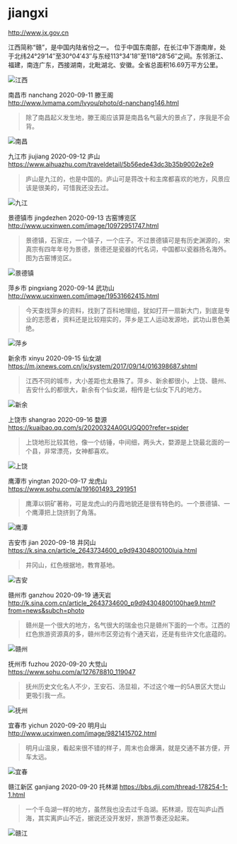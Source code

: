 # jiangxi

http://www.jx.gov.cn 

江西简称“赣”，是中国内陆省份之一。 位于中国东南部，在长江中下游南岸，处于北纬24°29′14″至30°04′43″与东经113°34′18″至118°28′56″之间。东邻浙江、福建，南连广东，西接湖南，北毗湖北、安徽。全省总面积16.69万平方公里。

![江西](jiangxi.jpg)

南昌市 nanchang 2020-09-11 滕王阁 http://www.lvmama.com/lvyou/photo/d-nanchang146.html

> 除了南昌起义发生地，滕王阁应该算是南昌名气最大的景点了，序我是不会背。

![南昌](nanchang.jpg)

九江市 jiujiang 2020-09-12 庐山  https://www.aihuazhu.com/traveldetail/5b56ede43dc3b35b9002e2e9

> 庐山是九江的，也是中国的。庐山可是蒋改十和主席都喜欢的地方，风景应该是很美的，可惜我还没去过。

![九江](jiujiang.jpg)

景德镇市 jingdezhen 2020-09-13 古窑博览区 http://www.ucxinwen.com/image/10972951747.html

> 景德镇，石家庄，一个镇子，一个庄子。不过景德镇可是有历史渊源的，宋真宗有四年年号为景德，景德还是瓷器的代名词，中国都以瓷器扬名海外。图为古窑博览区。

![景德镇](jingdezhen.jpg)

萍乡市 pingxiang 2020-09-14 武功山 http://www.ucxinwen.com/image/19531662415.html

> 今天查找萍乡的资料，找到了百科地理组，犹如打开一扇新大门，到底是专业的志愿者，资料还是比较翔实的，萍乡是工人运动发源地，武功山景色美绝。

![萍乡](pingxiang.jpg)

新余市 xinyu 2020-09-15 仙女湖 https://m.jxnews.com.cn/jx/system/2017/09/14/016398687.shtml

> 江西不同的城市，大小差距也太悬殊了。萍乡、新余都很小，上饶、赣州、吉安什么的都很大，新余有个仙女湖，相传是七仙女下凡的地方。

![新余](xinyu.jpg)

上饶市 shangrao 2020-09-16 婺源 https://kuaibao.qq.com/s/20200324A0GUGQ00?refer=spider

> 上饶地形比较其他，像一个纺锤，中间细，两头大，婺源是上饶最北面的一个县，非常漂亮，女神都喜欢。

![上饶](shangrao.jpeg)

鹰潭市 yingtan 2020-09-17 龙虎山 https://www.sohu.com/a/191601493_291951

> 鹰潭以铜矿著称，可是龙虎山的丹霞地貌还是很有特色的。一个景德镇、一个鹰潭把上饶挤到了角落。

![鹰潭](yingtan.jpeg)

吉安市 jian 2020-09-18 井冈山 https://k.sina.cn/article_2643734600_p9d94304800100luia.html

> 井冈山，红色根据地，教育基地。

![吉安](jian.jpg)

赣州市 ganzhou 2020-09-19 通天岩 http://k.sina.com.cn/article_2643734600_p9d94304800100hae9.html?from=news&subch=photo

> 赣州是一个很大的地方，名气很大的瑞金也只是赣州下面的一个市。江西的红色旅游资源真的多，赣州市区旁边有个通天岩，还是有些许文化底蕴的。

![赣州](ganzhou.jpg)

抚州市 fuzhou 2020-09-20 大觉山 https://www.sohu.com/a/127678810_119047

> 抚州历史文化名人不少，王安石、汤显祖，不过这个唯一的5A景区大觉山更吸引我一点。

![抚州](fuzhou.jpg)

宜春市 yichun 2020-09-20 明月山 http://www.ucxinwen.com/image/9821415702.html

> 明月山温泉，看起来很不错的样子，周末也会爆满，就是交通不甚方便，开车太远。

![宜春](yichun.jpg)

赣江新区 ganjiang 2020-09-20 托林湖 https://bbs.dji.com/thread-178254-1-1.html

> 一个千岛湖一样的地方，虽然我也没去过千岛湖。拓林湖，现在叫庐山西海，其实离庐山不近，据说还没开发好，旅游节奏还没起来。

![赣江](ganjiangxinqu.jpg)